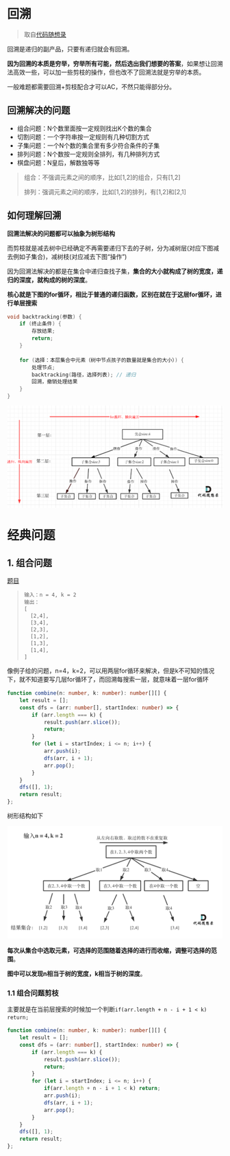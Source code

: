 # 回溯

> 取自[代码随想录](https://www.programmercarl.com/%E5%9B%9E%E6%BA%AF%E7%AE%97%E6%B3%95%E7%90%86%E8%AE%BA%E5%9F%BA%E7%A1%80.html#%E7%90%86%E8%AE%BA%E5%9F%BA%E7%A1%80)

回溯是递归的副产品，只要有递归就会有回溯。

**因为回溯的本质是穷举，穷举所有可能，然后选出我们想要的答案**，如果想让回溯法高效一些，可以加一些剪枝的操作，但也改不了回溯法就是穷举的本质。

一般难题都需要回溯+剪枝配合才可以AC，不然只能得部分分。

## 回溯解决的问题

- 组合问题：N个数里面按一定规则找出K个数的集合
- 切割问题：一个字符串按一定规则有几种切割方式
- 子集问题：一个N个数的集合里有多少符合条件的子集
- 排列问题：N个数按一定规则全排列，有几种排列方式
- 棋盘问题：N皇后，解数独等等

> 组合：不强调元素之间的顺序，比如[1,2]的组合，只有[1,2]
>
> 排列：强调元素之间的顺序，比如[1,2]的排列，有[1,2]和[2,1]

## 如何理解回溯

**回溯法解决的问题都可以抽象为树形结构**

而剪枝就是减去树中已经确定不再需要递归下去的子树，分为减树层(对应下图减去例如子集合)，减树枝(对应减去下图“操作”) 

因为回溯法解决的都是在集合中递归查找子集，**集合的大小就构成了树的宽度，递归的深度，就构成的树的深度**。

**核心就是下图的for循环，相比于普通的递归函数，区别在就在于这层for循环，进行单层搜索**

```c++
void backtracking(参数) {
    if (终止条件) {
        存放结果;
        return;
    }

    for (选择：本层集合中元素（树中节点孩子的数量就是集合的大小）) {
        处理节点;
        backtracking(路径，选择列表); // 递归
        回溯，撤销处理结果
    }
}
```

![回溯算法理论基础](./assets/20210130173631174.png)

# 经典问题

## 1. 组合问题

[题目](https://leetcode.cn/problems/combinations/description/)

> ```
> 输入：n = 4, k = 2
> 输出：
> [
>   [2,4],
>   [3,4],
>   [2,3],
>   [1,2],
>   [1,3],
>   [1,4],
> ]
> ```

像例子给的问题，n=4，k=2，可以用两层for循环来解决，但是k不可知的情况下，就不知道要写几层for循环了，而回溯每搜索一层，就意味着一层for循环

```typescript
function combine(n: number, k: number): number[][] {
    let result = [];
    const dfs = (arr: number[], startIndex: number) => {
        if (arr.length === k) {
            result.push(arr.slice());
            return;
        }
        for (let i = startIndex; i <= n; i++) {
            arr.push(i);
            dfs(arr, i + 1);
            arr.pop();
        }
    }
    dfs([], 1);
    return result;
};
```

树形结构如下

![77.组合](./assets/20201123195223940.png)

**每次从集合中选取元素，可选择的范围随着选择的进行而收缩，调整可选择的范围**。

**图中可以发现n相当于树的宽度，k相当于树的深度**。

### 1.1 组合问题剪枝

主要就是在当前层搜索的时候加一个判断`if(arr.length + n - i + 1 < k) return;`

```typescript
function combine(n: number, k: number): number[][] {
    let result = [];
    const dfs = (arr: number[], startIndex: number) => {
        if (arr.length === k) {
            result.push(arr.slice());
            return;
        }
        for (let i = startIndex; i <= n; i++) {
            if(arr.length + n - i + 1 < k) return;
            arr.push(i);
            dfs(arr, i + 1);
            arr.pop();
        }
    }
    dfs([], 1);
    return result;
};
```


